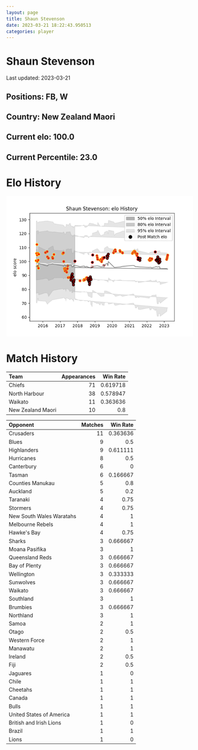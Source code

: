 ```yaml
---  
layout: page  
title: Shaun Stevenson  
date: 2023-03-21 18:22:43.950513  
categories: player  
---
```

# Shaun Stevenson


Last updated: 2023-03-21
## Positions: FB, W

## Country: New Zealand Maori

## Current elo: 100.0

## Current Percentile: 23.0

# Elo History


![elo history](history_ShaunStevenson.png)
# Match History


| Team              |   Appearances |   Win Rate |
|:------------------|--------------:|-----------:|
| Chiefs            |            71 |   0.619718 |
| North Harbour     |            38 |   0.578947 |
| Waikato           |            11 |   0.363636 |
| New Zealand Maori |            10 |   0.8      |

| Opponent                 |   Matches |   Win Rate |
|:-------------------------|----------:|-----------:|
| Crusaders                |        11 |   0.363636 |
| Blues                    |         9 |   0.5      |
| Highlanders              |         9 |   0.611111 |
| Hurricanes               |         8 |   0.5      |
| Canterbury               |         6 |   0        |
| Tasman                   |         6 |   0.166667 |
| Counties Manukau         |         5 |   0.8      |
| Auckland                 |         5 |   0.2      |
| Taranaki                 |         4 |   0.75     |
| Stormers                 |         4 |   0.75     |
| New South Wales Waratahs |         4 |   1        |
| Melbourne Rebels         |         4 |   1        |
| Hawke's Bay              |         4 |   0.75     |
| Sharks                   |         3 |   0.666667 |
| Moana Pasifika           |         3 |   1        |
| Queensland Reds          |         3 |   0.666667 |
| Bay of Plenty            |         3 |   0.666667 |
| Wellington               |         3 |   0.333333 |
| Sunwolves                |         3 |   0.666667 |
| Waikato                  |         3 |   0.666667 |
| Southland                |         3 |   1        |
| Brumbies                 |         3 |   0.666667 |
| Northland                |         3 |   1        |
| Samoa                    |         2 |   1        |
| Otago                    |         2 |   0.5      |
| Western Force            |         2 |   1        |
| Manawatu                 |         2 |   1        |
| Ireland                  |         2 |   0.5      |
| Fiji                     |         2 |   0.5      |
| Jaguares                 |         1 |   0        |
| Chile                    |         1 |   1        |
| Cheetahs                 |         1 |   1        |
| Canada                   |         1 |   1        |
| Bulls                    |         1 |   1        |
| United States of America |         1 |   1        |
| British and Irish Lions  |         1 |   0        |
| Brazil                   |         1 |   1        |
| Lions                    |         1 |   0        |